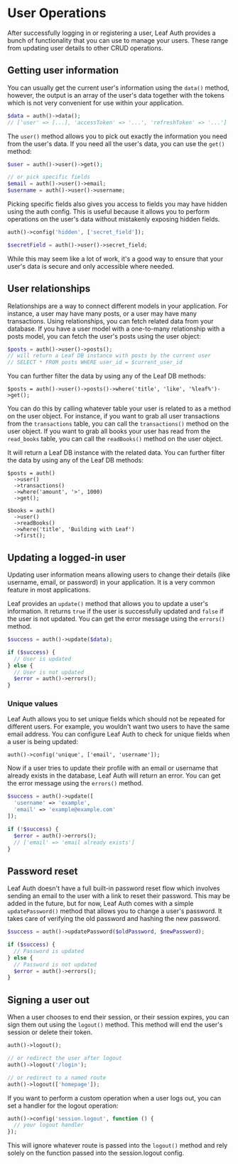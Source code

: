 # User Operations

After successfully logging in or registering a user, Leaf Auth provides a bunch of functionality that you can use to manage your users. These range from updating user details to other CRUD operations.

## Getting user information

You can usually get the current user's information using the `data()` method, however, the output is an array of the user's data together with the tokens which is not very convenient for use within your application.

```php
$data = auth()->data();
// ['user' => [...], 'accessToken' => '...', 'refreshToken' => '...']
```

The `user()` method allows you to pick out exactly the information you need from the user's data. If you need all the user's data, you can use the `get()` method:

```php
$user = auth()->user()->get();

// or pick specific fields
$email = auth()->user()->email;
$username = auth()->user()->username;
```

Picking specific fields also gives you access to fields you may have hidden using the auth config. This is useful because it allows you to perform operations on the user's data without mistakenly exposing hidden fields.

```php
auth()->config('hidden', ['secret_field']);

$secretField = auth()->user()->secret_field;
```

While this may seem like a lot of work, it's a good way to ensure that your user's data is secure and only accessible where needed.

## User relationships

Relationships are a way to connect different models in your application. For instance, a user may have many posts, or a user may have many transactions. Using relationships, you can fetch related data from your database. If you have a user model with a one-to-many relationship with a posts model, you can fetch the user's posts using the user object:

```php
$posts = auth()->user()->posts();
// will return a Leaf DB instance with posts by the current user
// SELECT * FROM posts WHERE user_id = $current_user_id
```

You can further filter the data by using any of the Leaf DB methods:

```php:no-line-numbers
$posts = auth()->user()->posts()->where('title', 'like', '%leaf%')->get();
```

You can do this by calling whatever table your user is related to as a method on the user object. For instance, if you want to grab all user transactions from the `transactions` table, you can call the `transactions()` method on the user object. If you want to grab all books your user has read from the `read_books` table, you can call the `readBooks()` method on the user object.

It will return a Leaf DB instance with the related data. You can further filter the data by using any of the Leaf DB methods:

```php:no-line-numbers
$posts = auth()
  ->user()
  ->transactions()
  ->where('amount', '>', 1000)
  ->get();

$books = auth()
  ->user()
  ->readBooks()
  ->where('title', 'Building with Leaf')
  ->first();
```

## Updating a logged-in user

Updating user information means allowing users to change their details (like username, email, or password) in your application. It is a very common feature in most applications.

Leaf provides an `update()` method that allows you to update a user's information. It returns `true` if the user is successfully updated and `false` if the user is not updated. You can get the error message using the `errors()` method.

```php
$success = auth()->update($data);

if ($success) {
  // User is updated
} else {
  // User is not updated
  $error = auth()->errors();
}
```

### Unique values

Leaf Auth allows you to set unique fields which should not be repeated for different users. For example, you wouldn't want two users to have the same email address. You can configure Leaf Auth to check for unique fields when a user is being updated:

```php:no-line-numbers
auth()->config('unique', ['email', 'username']);
```

Now if a user tries to update their profile with an email or username that already exists in the database, Leaf Auth will return an error. You can get the error message using the `errors()` method.

```php
$success = auth()->update([
  'username' => 'example',
  'email' => 'example@example.com'
]);

if (!$success) {
  $error = auth()->errors();
  // ['email' => 'email already exists']
}
```

## Password reset

Leaf Auth doesn't have a full built-in password reset flow which involves sending an email to the user with a link to reset their password. This may be added in the future, but for now, Leaf Auth comes with a simple `updatePassword()` method that allows you to change a user's password. It takes care of verifying the old password and hashing the new password.

```php
$success = auth()->updatePassword($oldPassword, $newPassword);

if ($success) {
  // Password is updated
} else {
  // Password is not updated
  $error = auth()->errors();
}
```

## Signing a user out

When a user chooses to end their session, or their session expires, you can sign them out using the `logout()` method. This method will end the user's session or delete their token.

```php
auth()->logout();

// or redirect the user after logout
auth()->logout('/login');

// or redirect to a named route
auth()->logout(['homepage']);
```

If you want to perform a custom operation when a user logs out, you can set a handler for the logout operation:

```php
auth()->config('session.logout', function () {
  // your logout handler
});
```

This will ignore whatever route is passed into the `logout()` method and rely solely on the function passed into the session.logout config.

